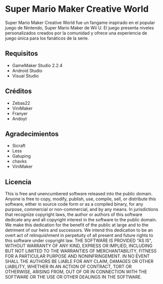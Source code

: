 # Super Mario Maker Creative World

Super Mario Maker Creative World fue un fangame inspirado en el popular juego de Nintendo, Super Mario Maker de Wii U. El juego presenta niveles personalizados creados por la comunidad y ofrece una experiencia de juego única para los fanáticos de la serie.

## Requisitos

- GameMaker Studio 2.2.4
- Android Studio
- Visual Studio

## Créditos

- Zebas22
- ViniMaker
- Franyer
- Andoyt

## Agradecimientos

- Sicraft
- Less
- Gatuping
- chavks
- ViniMaker


## Licencia 

This is free and unencumbered software released into the public domain.  Anyone is free to copy, modify, publish, use, compile, sell, or distribute this software, either in source code form or as a compiled binary, for any purpose, commercial or non-commercial, and by any means.  In jurisdictions that recognize copyright laws, the author or authors of this software dedicate any and all copyright interest in the software to the public domain. We make this dedication for the benefit of the public at large and to the detriment of our heirs and successors. We intend this dedication to be an overt act of relinquishment in perpetuity of all present and future rights to this software under copyright law.  THE SOFTWARE IS PROVIDED "AS IS", WITHOUT WARRANTY OF ANY KIND, EXPRESS OR IMPLIED, INCLUDING BUT NOT LIMITED TO THE WARRANTIES OF MERCHANTABILITY, FITNESS FOR A PARTICULAR PURPOSE AND NONINFRINGEMENT. IN NO EVENT SHALL THE AUTHORS BE LIABLE FOR ANY CLAIM, DAMAGES OR OTHER LIABILITY, WHETHER IN AN ACTION OF CONTRACT, TORT OR OTHERWISE, ARISING FROM, OUT OF OR IN CONNECTION WITH THE SOFTWARE OR THE USE OR OTHER DEALINGS IN THE SOFTWARE.
